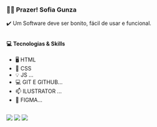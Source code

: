 <h3>👩‍🦱  Prazer! Sofia Gunza</h3>

<p>✔️ Um Software deve ser bonito, fácil de usar e funcional.</p>

##

<h4>💻 Tecnologias & Skills</h4>

- 🖥️ HTML 
- 👯 CSS
- 💡 JS ...
- 💻 GIT E GITHUB...
- 📫 ILUSTRATOR ...
- 💬 FIGMA...



##

<div>
  <a href="https://instagram.com/sofiaboas_eng" target="_blank"><img src="https://img.shields.io/badge/-Instagram-%23E4405F?style=for-the-  badge&logo=instagram&logoColor=white" target="_blank"></a>
 <a href = "sofiagunza16@gmail.com"><img src="https://img.shields.io/badge/-Gmail-%23333?style=for-the-badge&logo=gmail&logoColor=white" target="_blank"></a>
 <a href="https://www.linkedin.com/in/sofia-gunza" target="_blank"><img src="https://img.shields.io/badge/-LinkedIn-%230077B5?style=for-the-badge&logo=linkedin&logoColor=white" target="_blank"></a> 
</div>
